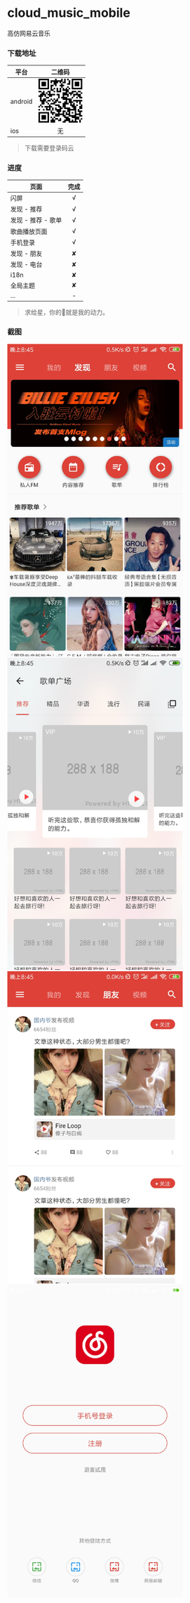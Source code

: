 <!--
 * @Descripttion: QQ: 964453362
 * @version: 
 * @Author: 웃□宇♂
 * @Date: 2019-08-11 20:52:39
 * @LastEditors: 웃□宇♂
 * @LastEditTime: 2019-08-11 20:52:54
 -->
# cloud_music_mobile
高仿网易云音乐

### 下载地址
平台|二维码|
---|:--:|
android|<img src="Screenshots/下载.png" width = "100" alt="图片名称"/>|
ios|无|
> 下载需要登录码云

### 进度
页面|完成|
---|:--:|
闪屏|√|
发现 - 推荐|√|
发现 - 推荐 - 歌单|√|
歌曲播放页面|√|
手机登录|√|
发现 - 朋友|✘|
发现 - 电台|✘|
i18n|✘|
全局主题|✘|
...|-|
> 求给星，你的🖤就是我的动力。



### 截图
<img src="Screenshots/01.png" width = "400" alt="图片名称"/>
<img src="Screenshots/02.png" width = "400" alt="图片名称"/>
<img src="Screenshots/03.png" width = "400" alt="图片名称"/>
<img src="Screenshots/04.png" width = "400" alt="图片名称"/>